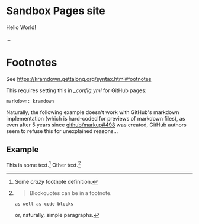 # Sandbox Pages site

Hello World!

...

# Footnotes

See <https://kramdown.gettalong.org/syntax.html#footnotes>

This requires setting this in _\_config.yml_ for GitHub pages:

    markdown: kramdown

Naturally, the following example doesn't work with GitHub's markdown implementation (which is hard-coded for previews of markdown files), as even after 5 years since [github/markup#498](https://github.com/github/markup/issues/498) was created, GitHub authors seem to refuse this for unexplained reasons...

## Example

This is some text.[^1] Other text.[^footnote]

[^1]: Some *crazy* footnote definition.

[^footnote]:
    > Blockquotes can be in a footnote.

        as well as code blocks

    or, naturally, simple paragraphs.
